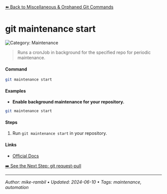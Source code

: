 [⬅️ Back to Miscellaneous & Orphaned Git Commands](./miscellaneous-orphaned-git-commands.md)

# git maintenance start


![Category: Maintenance](https://img.shields.io/badge/Category-Maintenance-blue)
> Runs a cronJob in background for the specified repo for periodic maintenance.


#### Command
```sh
git maintenance start
```

#### Examples
- **Enable background maintenance for your repository.**


```sh
git maintenance start
```


#### Steps
1. Run `git maintenance start` in your repository.


#### Links
- [Official Docs](https://git-scm.com/docs/git-maintenance)


[➡️ See the Next Step: git request-pull](./git-request-pull.md)

---

_Author: mike-rambil • Updated: 2024-06-10 • Tags: maintenance, automation_
